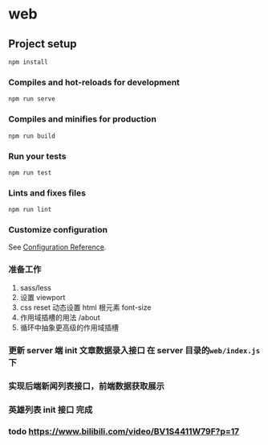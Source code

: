 # web

## Project setup

```
npm install
```

### Compiles and hot-reloads for development

```
npm run serve
```

### Compiles and minifies for production

```
npm run build
```

### Run your tests

```
npm run test
```

### Lints and fixes files

```
npm run lint
```

### Customize configuration

See [Configuration Reference](https://cli.vuejs.org/config/).

### 准备工作

1. sass/less
2. 设置 viewport
3. css reset 动态设置 html 根元素 font-size
4. 作用域插槽的用法 /about
5. 循环中抽象更高级的作用域插槽

### 更新 server 端 init 文章数据录入接口 在 server 目录的`web/index.js` 下

### 实现后端新闻列表接口，前端数据获取展示

### 英雄列表 init 接口 完成

### todo https://www.bilibili.com/video/BV1S4411W79F?p=17
